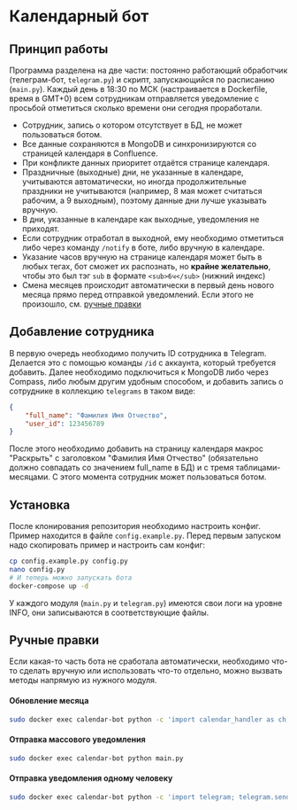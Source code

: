 # Календарный бот

## Принцип работы
Программа разделена на две части: постоянно работающий обработчик (телеграм-бот, `telegram.py`) и скрипт, запускающийся по расписанию (`main.py`). Каждый день в 18:30 по МСК (настраивается в Dockerfile, время в GMT+0) всем сотрудникам отправляется уведомление с просьбой отметиться сколько времени они сегодня проработали.
- Сотрудник, запись о котором отсутствует в БД, не может пользоваться ботом.
- Все данные сохраняются в MongoDB и синхронизируются со страницей календаря в Confluence.
- При конфликте данных приоритет отдаётся странице календаря. 
- Праздничные (выходные) дни, не указанные в календаре, учитываются автоматически, но иногда продолжительные праздники не учитываются (например, 8 мая может считаться рабочим, а 9 выходным), поэтому данные дни лучше указывать вручную.
- В дни, указанные в календаре как выходные, уведомления не приходят.
- Если сотрудник отработал в выходной, ему необходимо отметиться либо через команду `/notify` в боте, либо вручную в календаре.
- Указание часов вручную на странице календаря может быть в любых тегах, бот сможет их распознать, но **крайне желательно**, чтобы это был тэг `sub` в формате `<sub>6ч</sub>` (нижний индекс)
- Смена месяцев происходит автоматически в первый день нового месяца прямо перед отправкой уведомлений. Если этого не произошло, см. [ручные правки](#ручные-правки)

## Добавление сотрудника
В первую очередь необходимо получить ID сотрудника в Telegram. Делается это с помощью команды `/id` с аккаунта, который требуется добавить. Далее необходимо подключиться к MongoDB либо через Compass, либо любым другим удобным способом, и добавить запись о сотруднике в коллекцию `telegrams` в таком виде:
```json
{
    "full_name": "Фамилия Имя Отчество",
    "user_id": 123456789
}
```
После этого необходимо добавить на страницу календаря макрос "Раскрыть" с заголовком "Фамилия Имя Отчество" (обязательно должно совпадать со значением full_name в БД) и с тремя таблицами-месяцами. С этого момента сотрудник может пользоваться ботом.

## Установка
После клонирования репозитория необходимо настроить конфиг. Пример находится в файле `config.example.py`. Перед первым запуском надо скопировать пример и настроить сам конфиг:
```bash
cp config.example.py config.py
nano config.py
# И теперь можно запускать бота
docker-compose up -d
```
У каждого модуля (`main.py` и `telegram.py`) имеются свои логи на уровне INFO, они записываются в соответствующие файлы.

## Ручные правки
Если какая-то часть бота не сработала автоматически, необходимо что-то сделать вручную или использовать что-то отдельно, можно вызвать методы напрямую из нужного модуля.

#### Обновление месяца
```bash
sudo docker exec calendar-bot python -c 'import calendar_handler as ch; ch.update_month()'
```

#### Отправка массового уведомления
```bash
sudo docker exec calendar-bot python main.py
```

#### Отправка уведомления одному человеку
```bash
sudo docker exec calendar-bot python -c 'import telegram; telegram.send_notification(123456789)'
```
